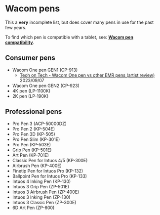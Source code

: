 # Wacom pens

This a **very** incomplete list, but does cover many pens in use for the past few years.

To find which pen is compatible with a tablet, see: [**Wacom pen compatibility**](../wacom-pen-compatibility.md).&#x20;

## **Consumer pens**

* Wacom One pen GEN1 (CP-913)
  * [Teoh on Tech - Wacom One pen vs other EMR pens (artist review)](https://www.youtube.com/watch?v=rCXvaMhW3xI) 2023/09/07
* Wacom One pen GEN2 (CP-923)
* 4K pen (LP-1100K)
* 2K pen (LP-190K)&#x20;

## **Professional pens**

* Pro Pen 3 (ACP-50000DZ)
* Pro Pen 2 (KP-504E)&#x20;
* Pro Pen 3D (KP-505)
* Pro Pen Slim (KP-301E)&#x20;
* Pro Pen (KP-503E)
* Grip Pen (KP-501E)
* Art Pen (KP-701E)
* Classic Pen for Intuos 4/5 (KP-300E)&#x20;
* Airbrush Pen (KP-400E)
* Finetip Pen for Intuos Pro (KP-132)
* Ballpoint Pen for Intuos Pro (KP-133)
* Intuos 4 Inking Pen (KP-130)
* Intuos 3 Grip Pen (ZP-501E)
* Intuos 3 Airbrush Pen (ZP-400E)
* Intuos 3 Inking Pen (ZP-130)
* Intuos 3 Classic Pen (ZP-300E)
* 6D Art Pen (ZP-600)
